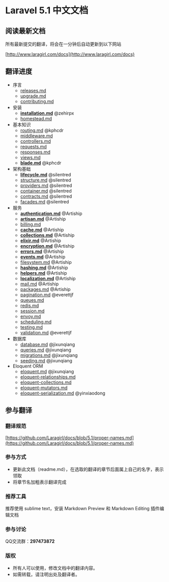 # Laravel 5.1 中文文档

## 阅读最新文档

所有最新提交的翻译，将会在一分钟后自动更新到以下网站

[http://www.laragirl.com/docs](http://www.laragirl.com/docs)

## 翻译进度

- 序言
    - [releases.md](https://github.com/Laragirl/docs/blob/5.1/releases.md) 
    - [upgrade.md](https://github.com/Laragirl/docs/blob/5.1/upgrade.md) 
    - [contributing.md](https://github.com/Laragirl/docs/blob/5.1/contributions.md)
- 安装
    - [**installation.md**](https://github.com/Laragirl/docs/blob/5.1/installation.md) @zehirpx
    - [homestead.md](https://github.com/Laragirl/docs/blob/5.1/homestead.md) 
- 基本知识
    - [routing.md](https://github.com/Laragirl/docs/blob/5.1/routing.md) @kphcdr
    - [middleware.md](https://github.com/Laragirl/docs/blob/5.1/middleware.md) 
    - [controllers.md](https://github.com/Laragirl/docs/blob/5.1/controllers.md) 
    - [requests.md](https://github.com/Laragirl/docs/blob/5.1/requests.md) 
    - [responses.md](https://github.com/Laragirl/docs/blob/5.1/responses.md)
    - [views.md](https://github.com/Laragirl/docs/blob/5.1/views.md)
    - [**blade.md**](https://github.com/Laragirl/docs/blob/5.1/blade.md) @kphcdr
- 架构基础
    - [**lifecycle.md**](https://github.com/Laragirl/docs/blob/5.1/lifecycle.md) @silentred
    - [structure.md](https://github.com/Laragirl/docs/blob/5.1/structure.md) @silentred
    - [providers.md](https://github.com/Laragirl/docs/blob/5.1/providers.md) @silentred
    - [container.md](https://github.com/Laragirl/docs/blob/5.1/container.md) @silentred
    - [contracts.md](https://github.com/Laragirl/docs/blob/5.1/contracts.md) @silentred
    - [facades.md](https://github.com/Laragirl/docs/blob/5.1/facades.md) @silentred
- 服务
    - [**authentication.md**](https://github.com/Laragirl/docs/blob/5.1/authentication.md) @Artiship
    - [**artisan.md**](https://github.com/Laragirl/docs/blob/5.1/artisan.md)  @Artiship
    - [billing.md](https://github.com/Laragirl/docs/blob/5.1/billing.md)
    - [**cache.md**](https://github.com/Laragirl/docs/blob/5.1/cache.md)  @Artiship
    - [**collections.md**](https://github.com/Laragirl/docs/blob/5.1/collections.md) @Artiship
    - [**elixir.md**](https://github.com/Laragirl/docs/blob/5.1/elixir.md) @Artiship
    - [**encryption.md**](https://github.com/Laragirl/docs/blob/5.1/encryption.md) @Artiship
    - [**errors.md**](https://github.com/Laragirl/docs/blob/5.1/errors.md) @Artiship
    - [**events.md**](https://github.com/Laragirl/docs/blob/5.1/events.md) @Artiship
    - [filesystem.md](https://github.com/Laragirl/docs/blob/5.1/filesystem.md) @Artiship
    - [**hashing.md**](https://github.com/Laragirl/docs/blob/5.1/hashing.md) @Artiship
    - [**helpers.md**](https://github.com/Laragirl/docs/blob/5.1/helpers.md) @Artiship
    - [**localization.md**](https://github.com/Laragirl/docs/blob/5.1/localization.md) @Artiship
    - [mail.md](https://github.com/Laragirl/docs/blob/5.1/mail.md) @Artiship
    - [packages.md](https://github.com/Laragirl/docs/blob/5.1/packages.md) @Artiship
    - [pagination.md](https://github.com/Laragirl/docs/blob/5.1/pagination.md) @everettjf
    - [queues.md](https://github.com/Laragirl/docs/blob/5.1/queues.md)
    - [redis.md](https://github.com/Laragirl/docs/blob/5.1/redis.md)
    - [session.md](https://github.com/Laragirl/docs/blob/5.1/session.md)
    - [envoy.md](https://github.com/Laragirl/docs/blob/5.1/envoy.md)
    - [scheduling.md](https://github.com/Laragirl/docs/blob/5.1/scheduling.md)
    - [testing.md](https://github.com/Laragirl/docs/blob/5.1/testing.md)
    - [validation.md](https://github.com/Laragirl/docs/blob/5.1/validation.md) @everettjf
- 数据库
    - [database.md](https://github.com/Laragirl/docs/blob/5.1/database.md)  @jixunqiang
    - [queries.md](https://github.com/Laragirl/docs/blob/5.1/queries.md) @jixunqiang
    - [migrations.md](https://github.com/Laragirl/docs/blob/5.1/migrations.md) @jixunqiang
    - [seeding.md](https://github.com/Laragirl/docs/blob/5.1/seeding.md) @jixunqiang
- Eloquent ORM
    - [eloquent.md](https://github.com/Laragirl/docs/blob/5.1/eloquent.md)  @jixunqiang 
    - [eloquent-relationships.md](https://github.com/Laragirl/docs/blob/5.1/eloquent-relationships.md)  
    - [eloquent-collections.md](https://github.com/Laragirl/docs/blob/5.1/eloquent-collections.md)  
    - [eloquent-mutators.md](https://github.com/Laragirl/docs/blob/5.1/eloquent-mutators.md)  
    - [eloquent-serialization.md](https://github.com/Laragirl/docs/blob/5.1/eloquent-serialization.md)  @yinxiaodong

## 参与翻译

### 翻译规范

[https://github.com/Laragirl/docs/blob/5.1/proper-names.md](https://github.com/Laragirl/docs/blob/5.1/proper-names.md)

### 参与方式

- 更新此文档（readme.md），在选取的翻译的章节后面属上自己的名字，表示领取
- 将章节名加粗表示翻译完成

### 推荐工具

推荐使用 sublime text，安装 Markdown Preview 和 Markdown Editing 插件编辑文档

### 参与讨论

QQ交流群：**297473872**

### 版权

- 所有人可以使用，修改文档中的翻译内容。
- 如需转载，请注明出处及翻译者。

